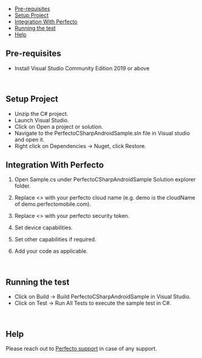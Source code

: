 
- [Pre-requisites](#pre-requisites)
- [Setup Project](#setup-project)
- [Integration With Perfecto](#integration-with-perfecto)
- [Running the test](#running-the-test)
- [Help](#help)

## Pre-requisites

* Install Visual Studio Community Edition 2019 or above

</br>  

## Setup Project

* Unzip the C# project. 
* Launch Visual Studio.
* Click on Open a project or solution.
* Navigate to the PerfectoCSharpAndroidSample.sln file in Visual studio and open it.
* Right click on Dependencies -> Nuget, click Restore.
  </br>

## Integration With Perfecto

1. Open Sample.cs under PerfectoCSharpAndroidSample Solution explorer folder.
   
2. Replace <<cloud name>> with your perfecto cloud name (e.g. demo is the cloudName of demo.perfectomobile.com).

3. Replace <<security token>> with your perfecto security token.

4. Set device capabilities.

5. Set other capabilities if required.
   
6. Add your code as applicable.

</br>

## Running the test

* Click on Build -> Build PerfectoCSharpAndroidSample in Visual Studio.
* Click on Test -> Run All Tests to execute the sample test in C#.

</br>

## Help

Please reach out to [Perfecto support](https://support.perfecto.io) in case of any support.

